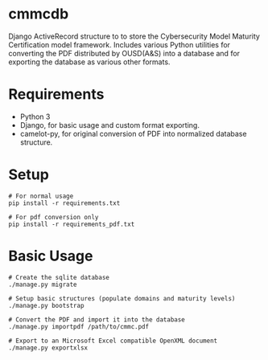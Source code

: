 cmmcdb
======

Django ActiveRecord structure to to store the Cybersecurity Model Maturity Certification model framework. Includes various Python utilities for converting the PDF distributed by
OUSD(A&S) into a database and for exporting the database as various other formats.


Requirements
============
* Python 3
* Django, for basic usage and custom format exporting.
* camelot-py, for original conversion of PDF into normalized database structure.


Setup
=====
    # For normal usage
    pip install -r requirements.txt
    
    # For pdf conversion only
    pip install -r requirements_pdf.txt


Basic Usage
===========
    # Create the sqlite database
    ./manage.py migrate
    
    # Setup basic structures (populate domains and maturity levels)
    ./manage.py bootstrap
    
    # Convert the PDF and import it into the database
    ./manage.py importpdf /path/to/cmmc.pdf
    
    # Export to an Microsoft Excel compatible OpenXML document
    ./manage.py exportxlsx
